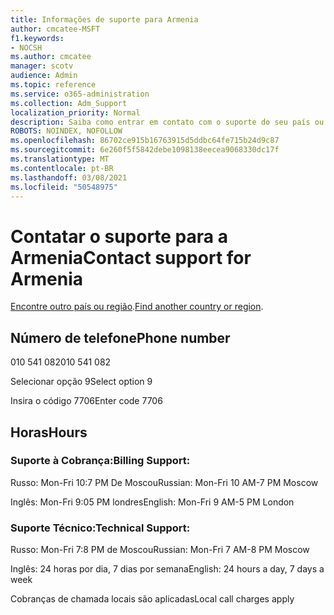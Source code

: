 ```yaml
---
title: Informações de suporte para Armenia
author: cmcatee-MSFT
f1.keywords:
- NOCSH
ms.author: cmcatee
manager: scotv
audience: Admin
ms.topic: reference
ms.service: o365-administration
ms.collection: Adm_Support
localization_priority: Normal
description: Saiba como entrar em contato com o suporte do seu país ou região.
ROBOTS: NOINDEX, NOFOLLOW
ms.openlocfilehash: 86702ce915b16763915d5ddbc64fe715b24d9c87
ms.sourcegitcommit: 6e260f5f5842debe1098138eecea9068330dc17f
ms.translationtype: MT
ms.contentlocale: pt-BR
ms.lasthandoff: 03/08/2021
ms.locfileid: "50548975"
---
```

# <a name="contact-support-for-armenia"></a><span data-ttu-id="79286-103">Contatar o suporte para a Armenia</span><span class="sxs-lookup"><span data-stu-id="79286-103">Contact support for Armenia</span></span>

<span data-ttu-id="79286-104">[Encontre outro país ou região](../contact-support-for-business-products.md).</span><span class="sxs-lookup"><span data-stu-id="79286-104">[Find another country or region](../contact-support-for-business-products.md).</span></span>

## <a name="phone-number"></a><span data-ttu-id="79286-105">Número de telefone</span><span class="sxs-lookup"><span data-stu-id="79286-105">Phone number</span></span>
<span data-ttu-id="79286-106">010 541 082</span><span class="sxs-lookup"><span data-stu-id="79286-106">010 541 082</span></span>

<span data-ttu-id="79286-107">Selecionar opção 9</span><span class="sxs-lookup"><span data-stu-id="79286-107">Select option 9</span></span>

<span data-ttu-id="79286-108">Insira o código 7706</span><span class="sxs-lookup"><span data-stu-id="79286-108">Enter code 7706</span></span>

## <a name="hours"></a><span data-ttu-id="79286-109">Horas</span><span class="sxs-lookup"><span data-stu-id="79286-109">Hours</span></span>
### <a name="billing-support"></a><span data-ttu-id="79286-110">Suporte à Cobrança:</span><span class="sxs-lookup"><span data-stu-id="79286-110">Billing Support:</span></span>

<span data-ttu-id="79286-111">Russo: Mon-Fri 10:7 PM De Moscou</span><span class="sxs-lookup"><span data-stu-id="79286-111">Russian: Mon-Fri 10 AM-7 PM Moscow</span></span>

<span data-ttu-id="79286-112">Inglês: Mon-Fri 9:05 PM londres</span><span class="sxs-lookup"><span data-stu-id="79286-112">English: Mon-Fri 9 AM-5 PM London</span></span>

### <a name="technical-support"></a><span data-ttu-id="79286-113">Suporte Técnico:</span><span class="sxs-lookup"><span data-stu-id="79286-113">Technical Support:</span></span>

<span data-ttu-id="79286-114">Russo: Mon-Fri 7:8 PM de Moscou</span><span class="sxs-lookup"><span data-stu-id="79286-114">Russian: Mon-Fri 7 AM-8 PM Moscow</span></span>

<span data-ttu-id="79286-115">Inglês: 24 horas por dia, 7 dias por semana</span><span class="sxs-lookup"><span data-stu-id="79286-115">English: 24 hours a day, 7 days a week</span></span>

<span data-ttu-id="79286-116">Cobranças de chamada locais são aplicadas</span><span class="sxs-lookup"><span data-stu-id="79286-116">Local call charges apply</span></span>
